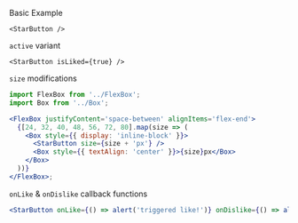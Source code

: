 Basic Example

```
<StarButton />
```

`active` variant

```
<StarButton isLiked={true} />
```

`size` modifications

```jsx
import FlexBox from '../FlexBox';
import Box from '../Box';

<FlexBox justifyContent='space-between' alignItems='flex-end'>
  {[24, 32, 40, 48, 56, 72, 80].map(size => (
    <Box style={{ display: 'inline-block' }}>
      <StarButton size={size + 'px'} />
      <Box style={{ textAlign: 'center' }}>{size}px</Box>
    </Box>
  ))}
</FlexBox>;
```

`onLike` & `onDislike` callback functions

```jsx
<StarButton onLike={() => alert('triggered like!')} onDislike={() => alert('triggered dislike!')} />
```
